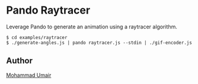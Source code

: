 # Pando Raytracer

Leverage Pando to generate an animation using a raytracer algorithm.

```
$ cd examples/raytracer
$ ./generate-angles.js | pando raytracer.js --stdin | ./gif-encoder.js
```

## Author

[Mohammad Umair](https://github.com/omerjerk)
